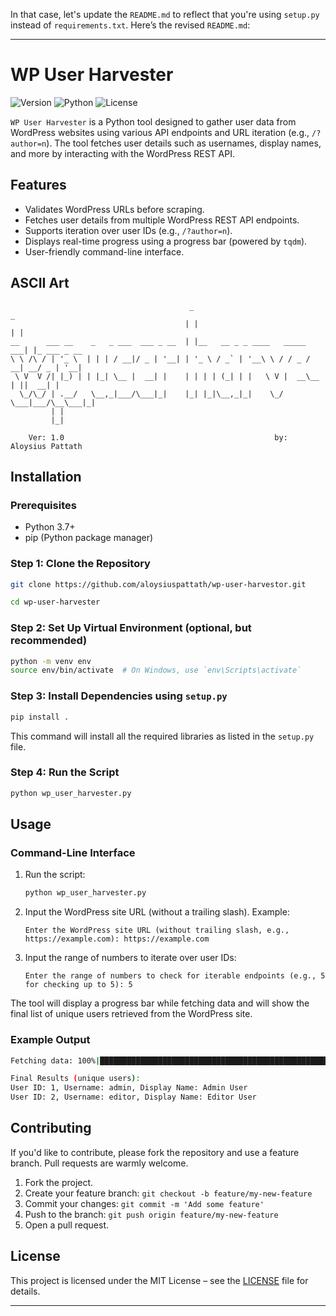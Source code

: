 In that case, let's update the `README.md` to reflect that you're using `setup.py` instead of `requirements.txt`. Here’s the revised `README.md`:

---

# WP User Harvester

![Version](https://img.shields.io/badge/version-1.0-blue)
![Python](https://img.shields.io/badge/python-3.7%2B-green)
![License](https://img.shields.io/badge/license-MIT-green)

`WP User Harvester` is a Python tool designed to gather user data from WordPress websites using various API endpoints and URL iteration (e.g., `/?author=n`). The tool fetches user details such as usernames, display names, and more by interacting with the WordPress REST API.

## Features
- Validates WordPress URLs before scraping.
- Fetches user details from multiple WordPress REST API endpoints.
- Supports iteration over user IDs (e.g., `/?author=n`).
- Displays real-time progress using a progress bar (powered by `tqdm`).
- User-friendly command-line interface.

## ASCII Art

```
                                        _                              _            
                                       | |                            | |           
__      ___ __    _   _ ___  ___ _ __  | |__   __ _ _ ____   _____ ___| |_ ___ _ __ 
\ \ /\ / | '_ \  | | | / __|/ _ | '__| | '_ \ / _` | '__\ \ / / _ / __| __/ _ | '__|
 \ V  V /| |_) | | |_| \__ |  __| |    | | | | (_| | |   \ V |  __\__ | ||  __| |   
  \_/\_/ | .__/   \__,_|___/\___|_|    |_| |_|\__,_|_|    \_/ \___|___/\__\___|_|   
         | |                                                                        
         |_|                                                                        
   
    Ver: 1.0                                               by: Aloysius Pattath
```

## Installation

### Prerequisites
- Python 3.7+
- pip (Python package manager)

### Step 1: Clone the Repository
```bash
git clone https://github.com/aloysiuspattath/wp-user-harvestor.git

cd wp-user-harvester
```

### Step 2: Set Up Virtual Environment (optional, but recommended)
```bash
python -m venv env
source env/bin/activate  # On Windows, use `env\Scripts\activate`
```

### Step 3: Install Dependencies using `setup.py`
```bash
pip install .
```

This command will install all the required libraries as listed in the `setup.py` file.

### Step 4: Run the Script
```bash
python wp_user_harvester.py
```

## Usage

### Command-Line Interface
1. Run the script:
    ```bash
    python wp_user_harvester.py
    ```

2. Input the WordPress site URL (without a trailing slash). Example:
    ```
    Enter the WordPress site URL (without trailing slash, e.g., https://example.com): https://example.com
    ```

3. Input the range of numbers to iterate over user IDs:
    ```
    Enter the range of numbers to check for iterable endpoints (e.g., 5 for checking up to 5): 5
    ```

The tool will display a progress bar while fetching data and will show the final list of unique users retrieved from the WordPress site.

### Example Output
```bash
Fetching data: 100%|███████████████████████████████████████████████████████████████████████████████████| 12/12 [00:13<00:00,  1.09s/endpoint]

Final Results (unique users):
User ID: 1, Username: admin, Display Name: Admin User
User ID: 2, Username: editor, Display Name: Editor User
```

## Contributing
If you'd like to contribute, please fork the repository and use a feature branch. Pull requests are warmly welcome.

1. Fork the project.
2. Create your feature branch: `git checkout -b feature/my-new-feature`
3. Commit your changes: `git commit -m 'Add some feature'`
4. Push to the branch: `git push origin feature/my-new-feature`
5. Open a pull request.

## License
This project is licensed under the MIT License – see the [LICENSE](LICENSE) file for details.

---
